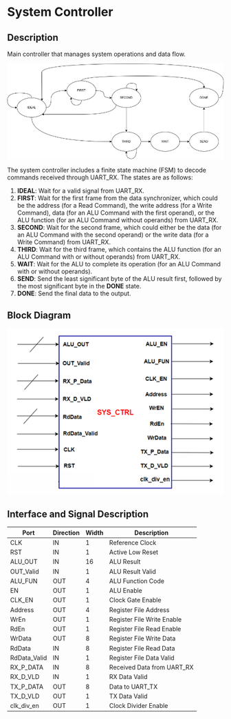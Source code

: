 # System Controller

## Description
Main controller that manages system operations and data flow.

![FSM](image/FSM.png)

The system controller includes a finite state machine (FSM) to decode commands received through UART_RX. The states are as follows:

1) **IDEAL**: Wait for a valid signal from UART_RX.
2) **FIRST**: Wait for the first frame from the data synchronizer, which could be the address (for a Read Command), the write address (for a Write Command), data (for an ALU Command with the first operand), or the ALU function (for an ALU Command without operands) from UART_RX.
3) **SECOND**: Wait for the second frame, which could either be the data (for an ALU Command with the second operand) or the write data (for a Write Command) from UART_RX.
4) **THIRD**: Wait for the third frame, which contains the ALU function (for an ALU Command with or without operands) from UART_RX.
5) **WAIT**: Wait for the ALU to complete its operation (for an ALU Command with or without operands).
6) **SEND**: Send the least significant byte of the ALU result first, followed by the most significant byte in the **DONE** state.
7) **DONE**: Send the final data to the output.

## Block Diagram

![SYS_CTRL](image/SYS_CTRL.png)

## Interface and Signal Description

| Port | Direction | Width | Description |
|---|---|---|---|
| CLK | IN | 1 | Reference Clock |
| RST | IN | 1 | Active Low Reset |
| ALU_OUT | IN | 16 | ALU Result |
| OUT_Valid | IN | 1 | ALU Result Valid |
| ALU_FUN | OUT | 4 | ALU Function Code |
| EN | OUT | 1 | ALU Enable |
| CLK_EN | OUT | 1 | Clock Gate Enable |
| Address | OUT | 4 | Register File Address |
| WrEn | OUT | 1 | Register File Write Enable |
| RdEn | OUT | 1 | Register File Read Enable |
| WrData | OUT | 8 | Register File Write Data |
| RdData | IN | 8 | Register File Read Data |
| RdData_Valid | IN | 1 | Register File Data Valid |
| RX_P_DATA | IN | 8 | Received Data from UART_RX |
| RX_D_VLD | IN | 1 | RX Data Valid |
| TX_P_DATA | OUT | 8 | Data to UART_TX |
| TX_D_VLD | OUT | 1 | TX Data Valid |
| clk_div_en | OUT | 1 | Clock Divider Enable |
